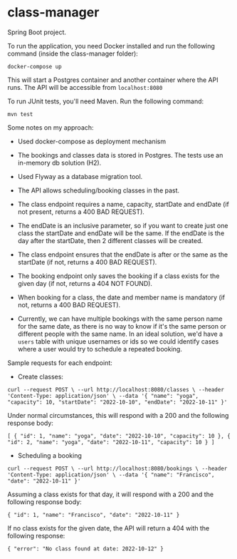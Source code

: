 # class-manager

Spring Boot project.

To run the application, you need Docker installed and run the following command (inside the class-manager folder):

`docker-compose up`

This will start a Postgres container and another container where the API runs. The API will be accessible
from `localhost:8080`

To run JUnit tests, you'll need Maven. Run the following command:

`mvn test`

Some notes on my approach:
- Used docker-compose as deployment mechanism
- The bookings and classes data is stored in Postgres. The tests use an in-memory db solution (H2).
- Used Flyway as a database migration tool.

- The API allows scheduling/booking classes in the past.
- The class endpoint requires a name, capacity, startDate and endDate (if not present, returns a 400 BAD REQUEST). 
- The endDate is an inclusive parameter, so if you want to create just one class the startDate and endDate will be the same. If the endDate is the day after the startDate, then 2 different classes will be created.
- The class endpoint ensures that the endDate is after or the same as the startDate (if not, returns a 400 BAD REQUEST).

- The booking endpoint only saves the booking if a class exists for the given day (if not, returns a 404 NOT FOUND).
- When booking for a class, the date and member name is mandatory (if not, returns a 400 BAD REQUEST).
- Currently, we can have multiple bookings with the same person name for the same date, as there is no way to know if it's the same person or different people with the same name. In an ideal solution, we'd have a `users` table with unique usernames or ids so we could identify cases where a user would try to schedule a repeated booking.


Sample requests for each endpoint:

- Create classes:

`curl --request POST \
  --url http://localhost:8080/classes \
  --header 'Content-Type: application/json' \
  --data '{
	"name": "yoga",
	"capacity": 10,
	"startDate": "2022-10-10",
	"endDate": "2022-10-11"
}'`

Under normal circumstances, this will respond with a 200 and the following response body:

`[
	{
		"id": 1,
		"name": "yoga",
		"date": "2022-10-10",
		"capacity": 10
	},
	{
		"id": 2,
		"name": "yoga",
		"date": "2022-10-11",
		"capacity": 10
	}
]`

- Scheduling a booking

`curl --request POST \
  --url http://localhost:8080/bookings \
  --header 'Content-Type: application/json' \
  --data '{
	"name": "Francisco",
	"date": "2022-10-11"
}'`

Assuming a class exists for that day, it will respond with a 200 and the following response body:

`{
	"id": 1,
	"name": "Francisco",
	"date": "2022-10-11"
}`

If no class exists for the given date, the API will return a 404 with the following response:

`{
	"error": "No class found at date: 2022-10-12"
}`